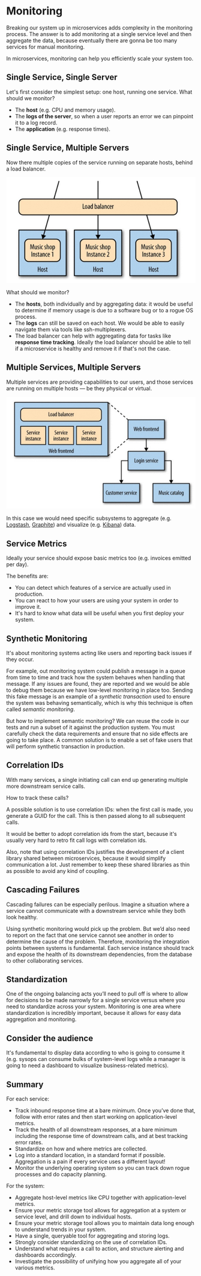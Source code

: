 # Monitoring

Breaking our system up in microservices adds complexity in the monitoring process. The answer is to add monitoring at a single service level and then aggregate the data, because eventually there are gonna be too many services for manual monitoring.

In microservices, monitoring can help you efficiently scale your system too.

## Single Service, Single Server

Let's first consider the simplest setup: one host, running one service. What should we monitor?

- The **host** (e.g. CPU and memory usage).
- The **logs of the server**, so when a user reports an error we can pinpoint it to a log record.
- The **application** (e.g. response times).

## Single Service, Multiple Servers

Now there multiple copies of the service running on separate hosts, behind a load balancer.

![Image](./images/siservice-muservers.png)

What should we monitor?

- The **hosts**, both individually and by aggregating data: it would be useful to determine if memory usage is due to a software bug or to a rogue OS process.
- The **logs** can still be saved on each host. We would be able to easily navigate them via tools like ssh-multiplexers.
- The load balancer can help with aggregating data for tasks like **response time tracking**. Ideally the load balancer should be able to tell if a microservice is healthy and remove it if that's not the case.

## Multiple Services, Multiple Servers

Multiple services are providing capabilities to our users, and those services are running on multiple hosts — be they physical or virtual.

![Image](./images/muservices-muservers.png)

In this case we would need specific subsystems to aggregate (e.g. [Logstash](https://www.elastic.co/products/logstash), [Graphite](https://graphiteapp.org/)) and visualize (e.g. [Kibana](https://www.elastic.co/products/kibana)) data.

## Service Metrics

Ideally your service should expose basic metrics too (e.g. invoices emitted per day).

The benefits are:

- You can detect which features of a service are actually used in production.
- You can react to how your users are using your system in order to improve it.
- It's hard to know what data will be useful when you first deploy your system.

## Synthetic Monitoring

It's about monitoring systems acting like users and reporting back issues if they occur.

For example, out monitoring system could publish a message in a queue from time to time and track how the system behaves when handling that message. If any issues are found, they are reported and we would be able to debug them because we have low-level monitoring in place too.
Sending this fake message is an example of a *synthetic transaction* used to ensure the system was behaving semantically, which is why this technique is often called *semantic monitoring*.

But how to implement semantic monitoring?
We can reuse the code in our tests and run a subset of it against the production system. You must carefully check the data requirements and ensure that no side effects are going to take place. A common solution is to enable a set of fake users that will perform synthetic transaction in production.

## Correlation IDs

With many services, a single initiating call can end up generating multiple more downstream service calls.

How to track these calls?

A possible solution is to use correlation IDs: when the first call is made, you generate a GUID for the call. This is then passed along to all subsequent calls.

It would be better to adopt correlation ids from the start, because it's usually very hard to retro fit call logs with correlation ids.

Also, note that using correlation IDs justifies the development of a client library shared between microservices, because it would simplify communication a lot. Just remember to keep these shared libraries as thin as possible to avoid any kind of coupling.

## Cascading Failures

Cascading failures can be especially perilous. Imagine a situation where a service cannot communicate with a downstream service while they both look healthy.

Using synthetic monitoring would pick up the problem. But we’d also need to report on the fact that one service cannot see another in order to determine the cause of the problem. Therefore, monitoring the integration points between systems is fundamental. Each service instance should track and expose the health of its downstream dependencies, from the database to other collaborating services.

## Standardization

One of the ongoing balancing acts you’ll need to pull off is where to allow for decisions to be made narrowly for a single service versus where you need to standardize across your system. Monitoring is one area where standardization is incredibly important, because it allows for easy data aggregation and monitoring.

## Consider the audience

It's fundamental to display data according to who is going to consume it (e.g. sysops can consume bulks of system-level logs while a manager is going to need a dashboard to visualize business-related metrics).

## Summary

For each service:

- Track inbound response time at a bare minimum. Once you’ve done that, follow with error rates and then start working on application-level metrics.
- Track the health of all downstream responses, at a bare minimum including the response time of downstream calls, and at best tracking error rates.
- Standardize on how and where metrics are collected.
- Log into a standard location, in a standard format if possible. Aggregation is a pain if every service uses a different layout!
- Monitor the underlying operating system so you can track down rogue processes and do capacity planning.

For the system:

- Aggregate host-level metrics like CPU together with application-level metrics.
- Ensure your metric storage tool allows for aggregation at a system or service level, and drill down to individual hosts.
- Ensure your metric storage tool allows you to maintain data long enough to understand trends in your system.
- Have a single, queryable tool for aggregating and storing logs.
- Strongly consider standardizing on the use of correlation IDs.
- Understand what requires a call to action, and structure alerting and dashboards accordingly.
- Investigate the possibility of unifying how you aggregate all of your various metrics.
